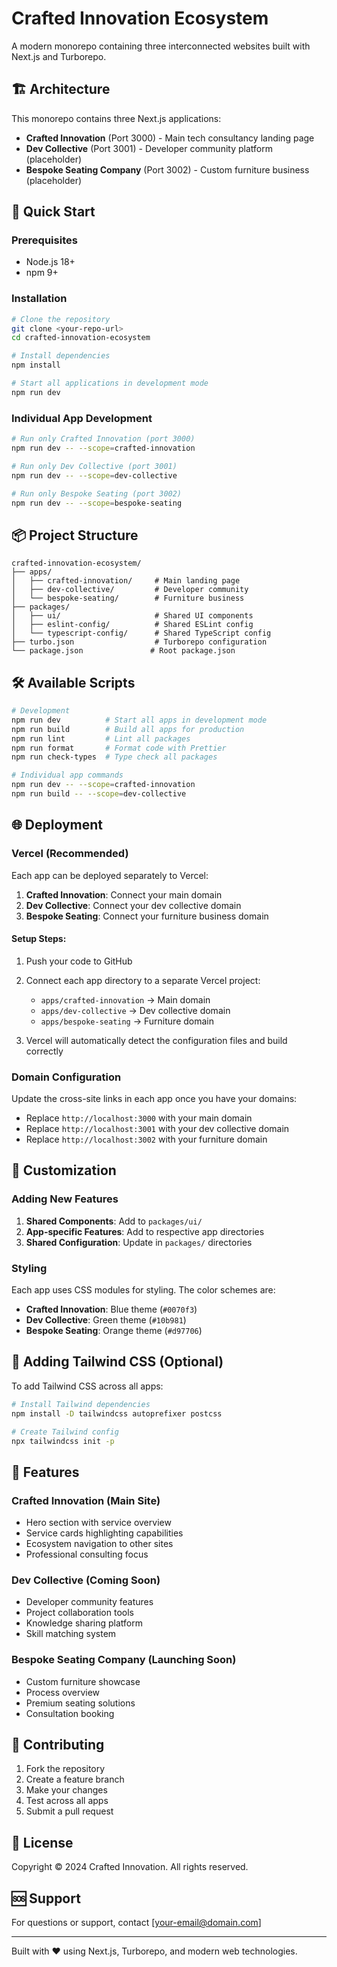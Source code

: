 # Crafted Innovation Ecosystem

A modern monorepo containing three interconnected websites built with Next.js and Turborepo.

## 🏗️ Architecture

This monorepo contains three Next.js applications:

- **Crafted Innovation** (Port 3000) - Main tech consultancy landing page
- **Dev Collective** (Port 3001) - Developer community platform (placeholder)
- **Bespoke Seating Company** (Port 3002) - Custom furniture business (placeholder)

## 🚀 Quick Start

### Prerequisites

- Node.js 18+ 
- npm 9+

### Installation

```bash
# Clone the repository
git clone <your-repo-url>
cd crafted-innovation-ecosystem

# Install dependencies
npm install

# Start all applications in development mode
npm run dev
```

### Individual App Development

```bash
# Run only Crafted Innovation (port 3000)
npm run dev -- --scope=crafted-innovation

# Run only Dev Collective (port 3001)
npm run dev -- --scope=dev-collective

# Run only Bespoke Seating (port 3002)
npm run dev -- --scope=bespoke-seating
```

## 📦 Project Structure

```
crafted-innovation-ecosystem/
├── apps/
│   ├── crafted-innovation/     # Main landing page
│   ├── dev-collective/         # Developer community
│   └── bespoke-seating/        # Furniture business
├── packages/
│   ├── ui/                     # Shared UI components
│   ├── eslint-config/          # Shared ESLint config
│   └── typescript-config/      # Shared TypeScript config
├── turbo.json                  # Turborepo configuration
└── package.json               # Root package.json
```

## 🛠️ Available Scripts

```bash
# Development
npm run dev          # Start all apps in development mode
npm run build        # Build all apps for production
npm run lint         # Lint all packages
npm run format       # Format code with Prettier
npm run check-types  # Type check all packages

# Individual app commands
npm run dev -- --scope=crafted-innovation
npm run build -- --scope=dev-collective
```

## 🌐 Deployment

### Vercel (Recommended)

Each app can be deployed separately to Vercel:

1. **Crafted Innovation**: Connect your main domain
2. **Dev Collective**: Connect your dev collective domain
3. **Bespoke Seating**: Connect your furniture business domain

#### Setup Steps:

1. Push your code to GitHub
2. Connect each app directory to a separate Vercel project:
   - `apps/crafted-innovation` → Main domain
   - `apps/dev-collective` → Dev collective domain
   - `apps/bespoke-seating` → Furniture domain

3. Vercel will automatically detect the configuration files and build correctly

### Domain Configuration

Update the cross-site links in each app once you have your domains:

- Replace `http://localhost:3000` with your main domain
- Replace `http://localhost:3001` with your dev collective domain  
- Replace `http://localhost:3002` with your furniture domain

## 🎨 Customization

### Adding New Features

1. **Shared Components**: Add to `packages/ui/`
2. **App-specific Features**: Add to respective app directories
3. **Shared Configuration**: Update in `packages/` directories

### Styling

Each app uses CSS modules for styling. The color schemes are:

- **Crafted Innovation**: Blue theme (`#0070f3`)
- **Dev Collective**: Green theme (`#10b981`) 
- **Bespoke Seating**: Orange theme (`#d97706`)

## 🔧 Adding Tailwind CSS (Optional)

To add Tailwind CSS across all apps:

```bash
# Install Tailwind dependencies
npm install -D tailwindcss autoprefixer postcss

# Create Tailwind config
npx tailwindcss init -p
```

## 📱 Features

### Crafted Innovation (Main Site)
- Hero section with service overview
- Service cards highlighting capabilities
- Ecosystem navigation to other sites
- Professional consulting focus

### Dev Collective (Coming Soon)
- Developer community features
- Project collaboration tools
- Knowledge sharing platform
- Skill matching system

### Bespoke Seating Company (Launching Soon)
- Custom furniture showcase
- Process overview
- Premium seating solutions
- Consultation booking

## 🤝 Contributing

1. Fork the repository
2. Create a feature branch
3. Make your changes
4. Test across all apps
5. Submit a pull request

## 📄 License

Copyright © 2024 Crafted Innovation. All rights reserved.

## 🆘 Support

For questions or support, contact [your-email@domain.com]

---

Built with ❤️ using Next.js, Turborepo, and modern web technologies.
